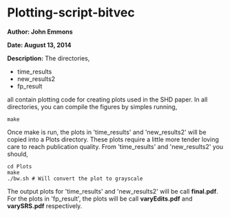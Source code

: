 Plotting-script-bitvec
======================

**Author: John Emmons**

**Date: August 13, 2014**

**Description:** The directories,

- time_results
- new_results2
- fp_result

all contain plotting code for creating plots used in the SHD paper. In all directories, you can compile the figures by simples running,

    make

Once make is run, the plots in 'time_results' and 'new_results2' will be copied into a Plots directory. These plots require a little more tender loving care to reach publication quality. From 'time_results' and 'new_results2' you should, 

    cd Plots
    make
    ./bw.sh # Will convert the plot to grayscale

 
The output plots for 'time_results' and 'new_results2' will be call **__final.pdf__**. For the plots in 'fp_result', the plots will be call **__varyEdits.pdf__** and **__varySRS.pdf__** respectively.